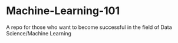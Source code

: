 # Machine-Learning-101
 A repo for those who want to become successful in the field of Data Science/Machine Learning
